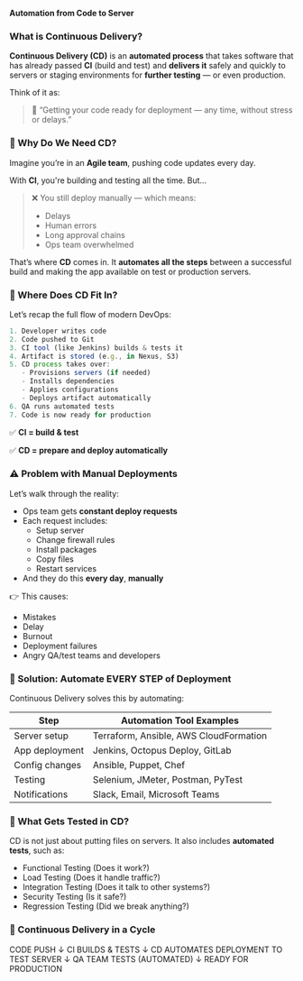 **Automation from Code to Server**

### What is Continuous Delivery?

**Continuous Delivery (CD)** is an **automated process** that takes software that has already passed **CI** (build and test) and **delivers it** safely and quickly to servers or staging environments for **further testing** — or even production.

Think of it as:

> 🚀 “Getting your code ready for deployment — any time, without stress or delays.”
> 

### 🤔 Why Do We Need CD?

Imagine you’re in an **Agile team**, pushing code updates every day.

With **CI**, you're building and testing all the time. But…

> ❌ You still deploy manually — which means:
> 
> - Delays
> - Human errors
> - Long approval chains
> - Ops team overwhelmed

That’s where **CD** comes in. It **automates all the steps** between a successful build and making the app available on test or production servers.

### 🔄 Where Does CD Fit In?

Let’s recap the full flow of modern DevOps:

```jsx
1. Developer writes code
2. Code pushed to Git
3. CI tool (like Jenkins) builds & tests it
4. Artifact is stored (e.g., in Nexus, S3)
5. CD process takes over:
   - Provisions servers (if needed)
   - Installs dependencies
   - Applies configurations
   - Deploys artifact automatically
6. QA runs automated tests
7. Code is now ready for production
```

✅ **CI = build & test**

✅ **CD = prepare and deploy automatically**

### ⚠️ Problem with Manual Deployments

Let’s walk through the reality:

- Ops team gets **constant deploy requests**
- Each request includes:
    - Setup server
    - Change firewall rules
    - Install packages
    - Copy files
    - Restart services
- And they do this **every day**, **manually**

👉 This causes:

- Mistakes
- Delay
- Burnout
- Deployment failures
- Angry QA/test teams and developers

### 🤖 Solution: Automate **EVERY STEP** of Deployment

Continuous Delivery solves this by automating:

| Step | Automation Tool Examples |
| --- | --- |
| Server setup | Terraform, Ansible, AWS CloudFormation |
| App deployment | Jenkins, Octopus Deploy, GitLab |
| Config changes | Ansible, Puppet, Chef |
| Testing | Selenium, JMeter, Postman, PyTest |
| Notifications | Slack, Email, Microsoft Teams |

### 🧪 What Gets Tested in CD?

CD is not just about putting files on servers. It also includes **automated tests**, such as:

- Functional Testing (Does it work?)
- Load Testing (Does it handle traffic?)
- Integration Testing (Does it talk to other systems?)
- Security Testing (Is it safe?)
- Regression Testing (Did we break anything?)

### 🔁 Continuous Delivery in a Cycle

CODE PUSH
↓
CI BUILDS & TESTS
↓
CD AUTOMATES DEPLOYMENT TO TEST SERVER
↓
QA TEAM TESTS (AUTOMATED)
↓
READY FOR PRODUCTION